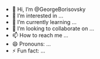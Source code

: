- 👋 Hi, I’m @GeorgeBorisovsky
- 👀 I’m interested in ...
- 🌱 I’m currently learning ...
- 💞️ I’m looking to collaborate on ...
- 📫 How to reach me ...
- 😄 Pronouns: ...
- ⚡ Fun fact: ...

<!---
GeorgeBorisovsky/GeorgeBorisovsky is a ✨ special ✨ repository because its `README.md` (this file) appears on your GitHub profile.
You can click the Preview link to take a look at your changes.
--->
